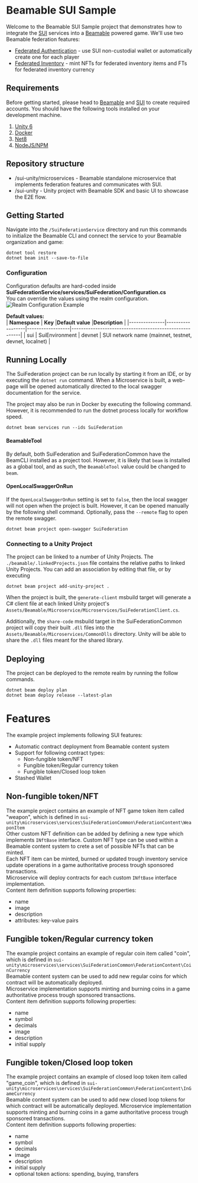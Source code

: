 # Beamable SUI Sample

Welcome to the Beamable SUI Sample project that demonstrates how
to integrate the [SUI](https://sui.io/) services into a [Beamable](https://beamable.com/) powered game. We'll
use two Beamable federation features:

- [Federated Authentication](https://github.com/beamable/FederatedAuthentication) - use SUI non-custodial wallet or automatically 
  create one for each player
- [Federated Inventory](https://github.com/beamable/FederatedInventory) - mint NFTs for federated inventory items
  and FTs for federated inventory currency

## Requirements

Before getting started, please head to [Beamable](https://beamable.com/) and [SUI](https://blog.sui.io/sui-wallets/) to create
required accounts.
You should have the following tools installed on your development machine.

1. [Unity 6](https://unity.com/download)
2. [Docker](https://www.docker.com/products/docker-desktop/)
3. [Net8](https://dotnet.microsoft.com/en-us/download/dotnet/8.0)
6. [NodeJS/NPM](https://nodejs.org/en/download)

## Repository structure
- /sui-unity/microservices - Beamable standalone microservice that implements federation features and communicates with
  SUI.
- /sui-unity - Unity project with Beamable SDK and basic UI to showcase the E2E flow.

## Getting Started
Navigate into the ```/SuiFederationService``` directory and run this commands to initialize the Beamable CLI and
connect the service to your Beamable organization and game:

```shell
dotnet tool restore
dotnet beam init --save-to-file
```

### Configuration
Configuration defaults are hard-coded inside **SuiFederationService/services/SuiFederation/Configuration.cs**  
You can override the values using the realm configuration.  
![Realm Configuration Example](Screenshots/realm-config.png)

**Default values:**  
| **Namespace** | **Key**          |**Default value** |**Description**                                         |
|---------------|------------------|------------------|--------------------------------------------------------|
| sui           | SuiEnvironment   | devnet           | SUI network name (mainnet, testnet, devnet, localnet)  |


## Running Locally
The SuiFederation project can be run locally by starting it from an IDE, or by executing the `dotnet run` command.
When a Microservice is built, a web-page will be opened automatically directed to the local swagger documentation for the service.

The project may also be run in Docker by executing the following command. However, it is recommended to 
run the dotnet process locally for workflow speed. 
```shell
dotnet beam services run --ids SuiFederation
```

#### BeamableTool
By default, both SuiFederation and SuiFederationCommon have the BeamCLI installed as a project tool. 
However, it is likely that `beam` is installed as a global tool, and as such, the `BeamableTool` value
could be changed to `beam`. 

#### OpenLocalSwaggerOnRun
If the `OpenLocalSwaggerOnRun` setting is set to `false`, then the local swagger will not open when the project is
built. However, it can be opened manually by the following shell command. Optionally, pass the `--remote` flag to open the
remote swagger. 
```shell
dotnet beam project open-swagger SuiFederation
```

### Connecting to a Unity Project
The project can be linked to a number of Unity Projects. The `./beamable/.linkedProjects.json` file 
contains the relative paths to linked Unity Projects. You can add an association by editing that file, 
or by executing
```shell
dotnet beam project add-unity-project .
```

When the project is built, the `generate-client` msbuild target will generate a C# client file
at each linked Unity project's `Assets/Beamable/Microservice/Microservices/SuiFederationClient.cs`. 

Additionally, the `share-code` msbuild target in the SuiFederationCommon project will copy their
built `.dll` files into the `Assets/Beamable/Microservices/CommonDlls` directory. Unity will be able
to share the `.dll` files meant for the shared library. 

## Deploying
The project can be deployed to the remote realm by running the follow commands. 
```shell
dotnet beam deploy plan
dotnet beam deploy release --latest-plan
```

# Features  
The example project implements following SUI features:
- Automatic contract deployment from Beamable content system
- Support for following contract types:
  - Non-fungible token/NFT
  - Fungible token/Regular currency token
  - Fungible token/Closed loop token
- Stashed Wallet

## Non-fungible token/NFT
The example project contains an example of NFT game token item called "weapon", which is defined in `sui-unity\microservices\services\SuiFederationCommon\FederationContent\WeaponItem`  
Other custom NFT definition can be added by defining a new type which implements `INftBase` interface. Custom NFT type can be used within a Beamable content system to crete a set of possible NFTs that can be minted.  
Each NFT item can be minted, burned or updated trough inventory service update operations in a game authoritative process trough sponsored transactions.  
Microservice will deploy contracts for each custom `INftBase` interface implementation.  
Content item definition supports following properties:
- name
- image
- description
- attributes: key-value pairs

## Fungible token/Regular currency token
The example project contains an example of regular coin item called "coin", which is defined in `sui-unity\microservices\services\SuiFederationCommon\FederationContent\CoinCurrency`  
Beamable content system can be used to add new regular coins for which contract will be automatically deployed.  
Microservice implementation supports minting and burning coins in a game authoritative process trough sponsored transactions.  
Content item definition supports following properties:
- name
- symbol
- decimals
- image
- description
- initial supply

## Fungible token/Closed loop token
The example project contains an example of closed loop token item called "game_coin", which is defined in `sui-unity\microservices\services\SuiFederationCommon\FederationContent\InGameCurrency`  
Beamable content system can be used to add new closed loop tokens for which contract will be automatically deployed.
Microservice implementation supports minting and burning coins in a game authoritative process trough sponsored transactions.  
Content item definition supports following properties:
- name
- symbol
- decimals
- image
- description
- initial supply
- optional token actions: spending, buying, transfers
